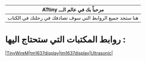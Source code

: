 | ATtiny مرحباً بك في عالم الـــ  |
| ------- |
| هنا ستجد جميع الروابط التي سوف تصادفك في رحلتك في الكتاب |

# روابط المكتبات التي ستحتاج اليها :
|[TinyWireM](https://github.com/lucullusTheOnly/TinyWire/archive/refs/heads/master.zip)|[tm1637display](https://github.com/avishorp/TM1637/archive/refs/heads/master.zip)|[tm1637display](https://github.com/avishorp/TM1637/archive/refs/heads/master.zip)|[Ultrasonic](https://github.com/ErickSimoes/Ultrasonic/archive/refs/heads/master.zip)|
